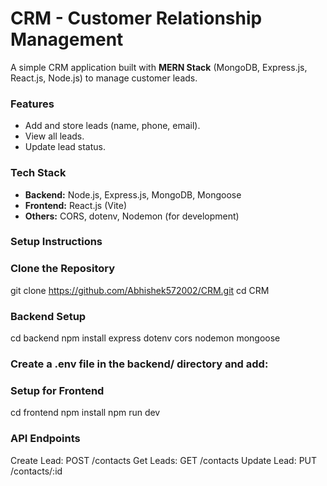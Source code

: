 # CRM - Customer Relationship Management

A simple CRM application built with **MERN Stack** (MongoDB, Express.js, React.js, Node.js) to manage customer leads.

### Features

- Add and store leads (name, phone, email).
- View all leads.
- Update lead status.

### Tech Stack

- **Backend:** Node.js, Express.js, MongoDB, Mongoose
- **Frontend:** React.js (Vite)
- **Others:** CORS, dotenv, Nodemon (for development)

### Setup Instructions

### Clone the Repository
git clone https://github.com/Abhishek572002/CRM.git
cd CRM

### Backend Setup 
cd backend
npm install express dotenv cors nodemon mongoose

### Create a .env file in the backend/ directory and add:

### Setup for Frontend
cd frontend
npm install
npm run dev

### API Endpoints
Create Lead: POST /contacts
Get Leads: GET /contacts
Update Lead: PUT /contacts/:id
